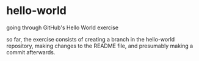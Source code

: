 # hello-world
going through GitHub's Hello World exercise

so far, the exercise consists of creating a branch in the hello-world repository, making changes to the README file, and presumably making a commit afterwards.
